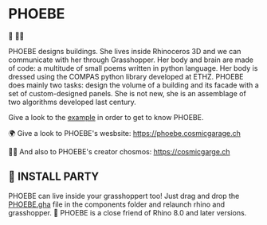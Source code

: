 # PHOEBE

🦏 🦗🐍

PHOEBE designs buildings. She lives inside Rhinoceros 3D and we can communicate with her through Grasshopper. Her body and brain are made of code: a multitude of small poems written in python language. Her body is dressed using the COMPAS python library developed at ETHZ. PHOEBE does mainly two tasks: design the volume of a building and its facade with a set of custom-designed panels. She is not new, she is an assemblage of two algorithms developed last century.

Give a look to the [example](EXAMPLE_PHOEBE.gh) in order to get to know PHOEBE.

🌍 Give a look to PHOEBE's wesbsite: https://phoebe.cosmicgarage.ch

🧑‍🚀 And also to PHOEBE's creator chosmos: https://cosmicgarge.ch



## 🎉 INSTALL PARTY
PHOEBE can live inside your grasshoppert too! Just drag and drop the [PHOEBE.gha](PHOEBE.gha) file in the components folder and relaunch rhino and grasshopper. 
🦏 PHOEBE is a close friend of Rhino 8.0 and later versions. 
